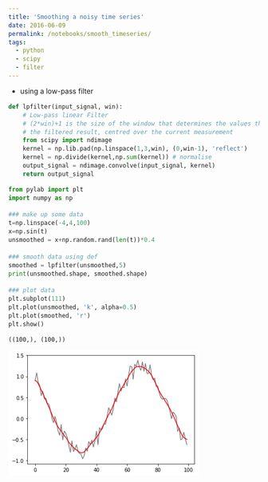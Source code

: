 ```yaml
---
title: 'Smoothing a noisy time series'
date: 2016-06-09
permalink: /notebooks/smooth_timeseries/
tags:
  - python
  - scipy
  - filter
---
```


* using a low-pass filter


```python
def lpfilter(input_signal, win):
    # Low-pass linear Filter
    # (2*win)+1 is the size of the window that determines the values that influence 
    # the filtered result, centred over the current measurement
    from scipy import ndimage
    kernel = np.lib.pad(np.linspace(1,3,win), (0,win-1), 'reflect') 
    kernel = np.divide(kernel,np.sum(kernel)) # normalise
    output_signal = ndimage.convolve(input_signal, kernel) 
    return output_signal
```


```python
from pylab import plt
import numpy as np

### make up some data
t=np.linspace(-4,4,100)
x=np.sin(t)
unsmoothed = x+np.random.rand(len(t))*0.4

### smooth data using def
smoothed = lpfilter(unsmoothed,5)
print(unsmoothed.shape, smoothed.shape)

### plot data
plt.subplot(111)
plt.plot(unsmoothed, 'k', alpha=0.5)
plt.plot(smoothed, 'r')
plt.show()

```

    ((100,), (100,))



![png](/notebooks/images/smooth_timeseries/output_2_1.png)


